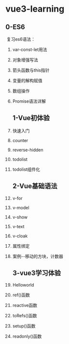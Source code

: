 # vue3-learning

## 	0-ES6

​	复习es6语法：

1. var-const-let用法

2. 对象增强写法

3. 箭头函数与this指针

4. 变量的解构赋值

5. 数组操作

6. Promise语法详解

   ## 1-Vue初体验

1. 快速入门

2. counter

3. reverse-hidden

4. todolist

5. todolist组件化

   ## 2-Vue基础语法

1. v-for

2. v-model

3. v-show

4. v-text

5. v-cloak

6. 属性绑定

7. 案例--移动的方块，计数器

   ## 3-vue3学习体验

1. Helloworld
2. ref()函数
3. reactive函数
4. toRefs()函数
5. setup()函数
6. readonly()函数